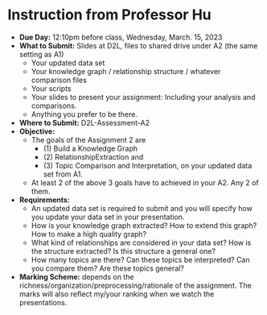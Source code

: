 # Instruction from Professor Hu
- **Due Day:** 12:10pm before class, Wednesday, March. 15, 2023
- **What to Submit:** Slides at D2L, files to shared drive under A2 (the same setting as A1)
    - Your updated data set
    - Your knowledge graph / relationship structure / whatever comparison files
    - Your scripts 
    - Your slides to present your assignment: Including your analysis and comparisons.
    - Anything you prefer to be there.
- **Where to Submit:** D2L-Assessment-A2
- **Objective:**
    - The goals of the Assignment 2 are 
        - (1) Build a Knowledge Graph 
        - (2) RelationshipExtraction and 
        - (3) Topic Comparison and Interpretation, on your updated data set from A1. 
    - At least 2 of the above 3 goals have to achieved in your A2. Any 2 of them. 
- **Requirements:**
    - An updated data set is required to submit and you will specify how you update your data set in your presentation.
    - How is your knowledge graph extracted? How to extend this graph? How to make a high quality graph?
    - What kind of relationships are considered in your data set? How is the structure extracted? Is this structure a general one? 
    - How many topics are there? Can these topics be interpreted? Can you compare them? Are these topics general? 
- **Marking Scheme:** depends on the richness/organization/preprocessing/rationale of the assignment. The marks will also reflect my/your ranking when we watch the presentations. 
